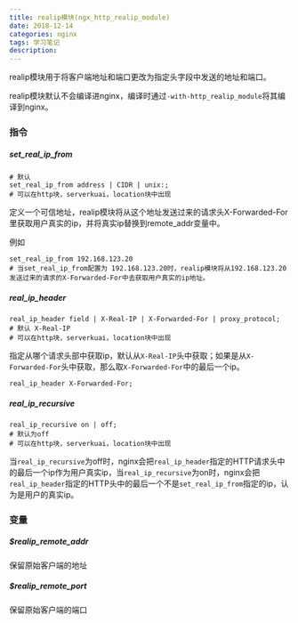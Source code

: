 ```yaml
---
title: realip模块(ngx_http_realip_module)
date: 2018-12-14
categories: nginx
tags: 学习笔记
description: 
---
```


realip模块用于将客户端地址和端口更改为指定头字段中发送的地址和端口。

realip模块默认不会编译进nginx，编译时通过`-with-http_realip_module`将其编译到nginx。

### 指令

##### set_real_ip_from

```nginx
# 默认
set_real_ip_from address | CIDR | unix:;
# 可以在http块，serverkuai，location块中出现
```

定义一个可信地址，realip模块将从这个地址发送过来的请求头X-Forwarded-For里获取用户真实的ip，并将真实ip替换到remote_addr变量中。

例如

```nginx
set_real_ip_from 192.168.123.20
# 当set_real_ip_from配置为 192.168.123.20时，realip模块将从192.168.123.20发送过来的请求的X-Forwarded-For中去获取用户真实的ip地址。
```

##### real_ip_header

```nginx
real_ip_header field | X-Real-IP | X-Forwarded-For | proxy_protocol;
# 默认 X-Real-IP
# 可以在http块，serverkuai，location块中出现
```

指定从哪个请求头部中获取ip，默认从`X-Real-IP`头中获取；如果是从`X-Forwarded-For`头中获取，那么取`X-Forwarded-For`中的最后一个ip。

```nginx
real_ip_header X-Forwarded-For;
```

##### real_ip_recursive

```nginx
real_ip_recursive on | off;
# 默认为off
# 可以在http块，serverkuai，location块中出现
```

当`real_ip_recursive`为off时，nginx会把`real_ip_header`指定的HTTP请求头中的最后一个ip作为用户真实ip，当`real_ip_recursive`为on时，nginx会把`real_ip_header`指定的HTTP头中的最后一个不是`set_real_ip_from`指定的ip，认为是用户的真实ip。

### 变量

##### $realip_remote_addr

保留原始客户端的地址

##### $realip_remote_port

保留原始客户端的端口
